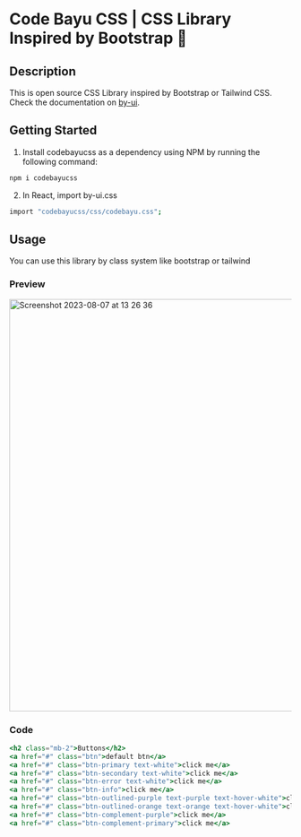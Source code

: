 # Code Bayu CSS | CSS Library Inspired by Bootstrap 🚀

## Description

This is open source CSS Library inspired by Bootstrap or Tailwind CSS.
Check the documentation on [by-ui](https://bayu-setiawan.gitbook.io/by.ui/).

## Getting Started

1. Install codebayucss as a dependency using NPM by running the following command:

```bash
npm i codebayucss
```

2. In React, import by-ui.css

```bash
import "codebayucss/css/codebayu.css";
```

## Usage

You can use this library by class system like bootstrap or tailwind

### Preview

<img width="736" alt="Screenshot 2023-08-07 at 13 26 36" src="https://github.com/Bayusetiawan45/by-ui/assets/99315255/2efd7849-ff4c-4ecd-b09f-e64ce5a0b84f">

### Code

```jsx
<h2 class="mb-2">Buttons</h2>
<a href="#" class="btn">default btn</a>
<a href="#" class="btn-primary text-white">click me</a>
<a href="#" class="btn-secondary text-white">click me</a>
<a href="#" class="btn-error text-white">click me</a>
<a href="#" class="btn-info">click me</a>
<a href="#" class="btn-outlined-purple text-purple text-hover-white">click me</a>
<a href="#" class="btn-outlined-orange text-orange text-hover-white">click me</a>
<a href="#" class="btn-complement-purple">click me</a>
<a href="#" class="btn-complement-primary">click me</a>
```
